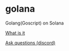 # golana

Golang(Goscript) on Solana

[What is it](<https://github.com/oxfeeefeee/golana/blob/main/docs/WHAT.md>)

[Ask questions (discord)](<https://discord.com/invite/TEZxJtZnRf>)
